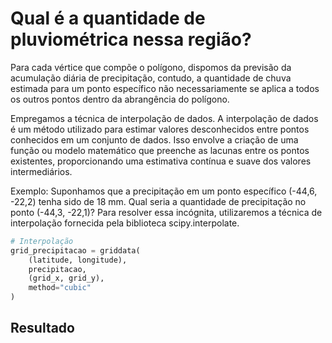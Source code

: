 # Qual é a quantidade de pluviométrica nessa região?
Para cada vértice que compõe o polígono, dispomos da previsão da acumulação diária de precipitação, contudo, a quantidade de chuva estimada para um ponto específico não necessariamente se aplica a todos os outros pontos dentro da abrangência do polígono.

Empregamos a técnica de interpolação de dados. A interpolação de dados é um método utilizado para estimar valores desconhecidos entre pontos conhecidos em um conjunto de dados. Isso envolve a criação de uma função ou modelo matemático que preenche as lacunas entre os pontos existentes, proporcionando uma estimativa contínua e suave dos valores intermediários.

Exemplo:
Suponhamos que a precipitação em um ponto específico (-44,6, -22,2) tenha sido de 18 mm. Qual seria a quantidade de precipitação no ponto (-44,3, -22,1)? Para resolver essa incógnita, utilizaremos a técnica de interpolação fornecida pela biblioteca scipy.interpolate.

```python
# Interpolação
grid_precipitacao = griddata(
    (latitude, longitude), 
    precipitacao, 
    (grid_x, grid_y), 
    method="cubic"
)
```

## Resultado



